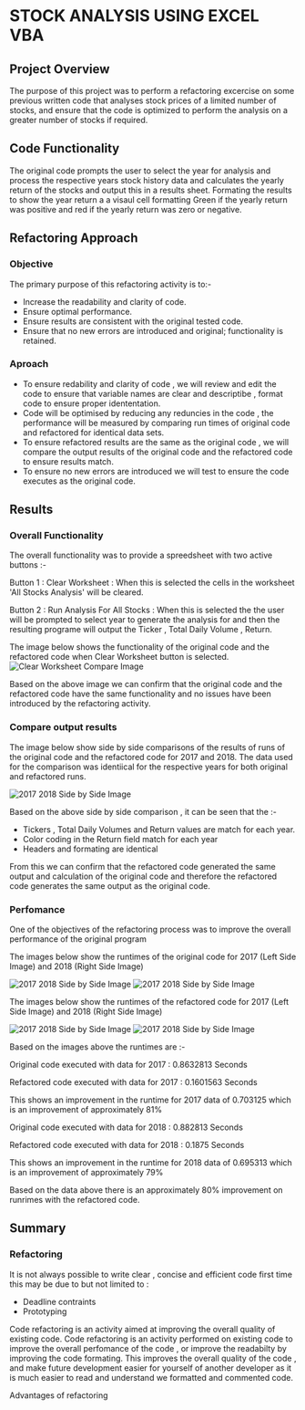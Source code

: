 # STOCK ANALYSIS USING EXCEL VBA

## Project Overview

The purpose of this project was to perform a refactoring excercise on some previous written code that analyses stock prices of a limited number of stocks, and ensure that the code is optimized to perform the analysis on a greater number of stocks if required.

## Code Functionality

The original code prompts the user to select the year for analysis and process the respective years stock history data and calculates the yearly return of the stocks and output this in a results sheet. Formating the results to show the year return a a visaul cell formatting Green if the yearly return was positive and red if the yearly return was zero or negative.

## Refactoring Approach

### Objective

The primary purpose of this refactoring activity is to:- 

- Increase the readability and clarity of code.
- Ensure optimal performance.
- Ensure results are consistent with the original tested code.
- Ensure that no new errors are introduced and original; functionality is retained.

### Aproach

- To ensure redability and clarity of code , we will review and edit the code to ensure that variable names are clear and descriptibe , format code to ensure proper idententation.
- Code will be optimised by reducing any reduncies in the code , the performance will be measured by comparing run times of original code and refactored for identical data sets.
- To ensure refactored results are the same as the original code , we will compare the output results of the original code and the refactored code to ensure results match.
- To ensure no new errors are introduced we will test to ensure the code executes as the original code.

## Results

### Overall Functionality 

The overall functionality was to provide a spreedsheet with two active buttons :- 

Button 1 : Clear Worksheet             : When this is selected the cells in the worksheet 'All Stocks Analysis' will be cleared.

Button 2 : Run Analysis For All Stocks : When this is selected the the user will be prompted to select year to generate the analysis for and then the resulting programe will                                              output the Ticker , Total Daily Volume , Return.

The image below shows the functionality of the original code and the refactored code when Clear Worksheet button is selected.
![Clear Worksheet Compare Image](/Resources/UI_Comparison.PNG)

Based on the above image we can confirm that the original code and the refactored code have the same functionality and no issues have been introduced by the refactoring activity.

### Compare output results

The image below show side by side comparisons of the results of runs of the original code and the refactored code for 2017 and 2018. The data used for the comparison was identiical for the respective years for both original and refactored runs.

![2017 2018 Side by Side Image](/Resources/2017_2018_Side_by_Side.PNG)

Based on the above side by side comparison , it can be seen that the :- 
- Tickers , Total Daily Volumes and Return values are match for each year. 
- Color coding in the Return field match for each year
- Headers and formating are identical 

From this we can confirm that the refactored code generated the same output and calculation of the original code and therefore the refactored code generates the same output as the original code.

### Perfomance

One of the objectives of the refactoring process was to improve the overall performance of the original program

The images below show the runtimes of the original code for 2017 (Left Side Image) and 2018 (Right Side Image)
 
![2017  2018 Side by Side Image](/Resources/Original_Challenge_2017.png)           ![2017 2018 Side by Side Image](/Resources/Original_Challenge_2018.png)

The images below show the runtimes of the refactored code for 2017 (Left Side Image) and 2018 (Right Side Image)
 
![2017 2018 Side by Side Image](/Resources/VBA_Challenge_2017.png)           ![2017 2018 Side by Side Image](/Resources/VBA_Challenge_2018.png)

Based on the images above the runtimes are :- 

Original code executed with data for 2017   : 0.8632813 Seconds

Refactored code executed with data for 2017 : 0.1601563 Seconds

This shows an improvement in the runtime for 2017 data of 0.703125 which is an improvement of approximately 81%

Original code executed with data for 2018   : 0.882813 Seconds

Refactored code executed with data for 2018 : 0.1875 Seconds

This shows an improvement in the runtime for 2018 data of 0.695313 which is an improvement of approximately 79%

Based on the data above there is an approximately 80% improvement on runrimes with the refactored code.


## Summary


### Refactoring

It is not always possible to write clear , concise and efficient code first time this may be due to but not limited to :
- Deadline contraints 
- Prototyping 

Code refactoring is an activity aimed at improving the overall quality of existing code.
Code refactoring is an activity performed on existing code to improve the overall perfomance of the code , or improve the readabilty by improving the code formating. This improves the overall quality of the code , and make future development easier for yourself of another developer as it is much easier to read and understand we formatted and commented code.

Advantages of refactoring 
